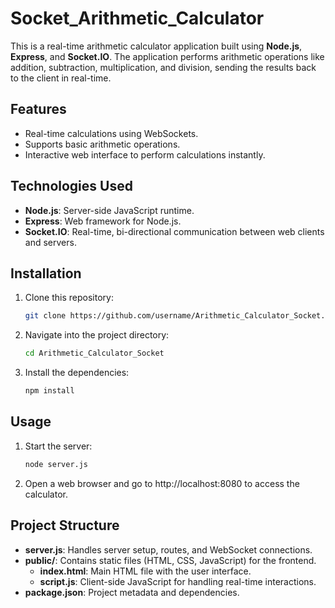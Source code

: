 # Socket_Arithmetic_Calculator

This is a real-time arithmetic calculator application built using **Node.js**, **Express**, and **Socket.IO**. The application performs arithmetic operations like addition, subtraction, multiplication, and division, sending the results back to the client in real-time.

## Features

- Real-time calculations using WebSockets.
- Supports basic arithmetic operations.
- Interactive web interface to perform calculations instantly.

## Technologies Used

- **Node.js**: Server-side JavaScript runtime.
- **Express**: Web framework for Node.js.
- **Socket.IO**: Real-time, bi-directional communication between web clients and servers.

## Installation

1. Clone this repository:
   ```bash
   git clone https://github.com/username/Arithmetic_Calculator_Socket.git

2. Navigate into the project directory:
   ```bash
   cd Arithmetic_Calculator_Socket

3. Install the dependencies:
   ```bash
   npm install

## Usage

1. Start the server:
   ```bash
   node server.js

2. Open a web browser and go to http://localhost:8080 to access the calculator.

## Project Structure

- **server.js**: Handles server setup, routes, and WebSocket connections.
- **public/**: Contains static files (HTML, CSS, JavaScript) for the frontend.
   - **index.html**: Main HTML file with the user interface.
   - **script.js**: Client-side JavaScript for handling real-time interactions.
- **package.json**: Project metadata and dependencies.


